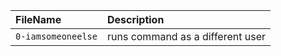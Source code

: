 | FileName | Description |
| :------- | :---------- |
| `0-iamsomeoneelse` | runs command as a different user |
